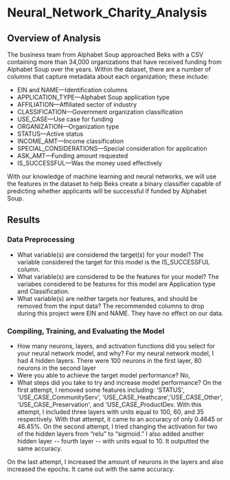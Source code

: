 # Neural_Network_Charity_Analysis

## Overview of Analysis
The business team from Alphabet Soup approached Beks with a CSV containing more than 34,000 organizations that have received funding from Alphabet Soup over the years. Within the dataset, there are a number of columns that capture metadata about each organization; these include:
- EIN and NAME—Identification columns
- APPLICATION_TYPE—Alphabet Soup application type
- AFFILIATION—Affiliated sector of industry
- CLASSIFICATION—Government organization classification
- USE_CASE—Use case for funding
- ORGANIZATION—Organization type
- STATUS—Active status
- INCOME_AMT—Income classification
- SPECIAL_CONSIDERATIONS—Special consideration for application
- ASK_AMT—Funding amount requested
- IS_SUCCESSFUL—Was the money used effectively

With our knowledge of machine learning and neural networks, we will use the features in the dataset to help Beks create a binary classifier capable of predicting whether applicants will be successful if funded by Alphabet Soup. 

## Results
### Data Preprocessing
- What variable(s) are considered the target(s) for your model? The variable considered the target for this model is the IS_SUCCESSFUL column. 
- What variable(s) are considered to be the features for your model? The variabes considered to be features for this model are Application type and Classification. 
- What variable(s) are neither targets nor features, and should be removed from the input data? The recommended columns to drop during this project were EIN and NAME. They have no effect on our data. 
### Compiling, Training, and Evaluating the Model
- How many neurons, layers, and activation functions did you select for your neural network model, and why? For my neural network model, I had 4 hidden layers. There were 100 neurons in the first layer, 80 neurons in the second layer
- Were you able to achieve the target model performance? No, 
- What steps did you take to try and increase model performance? On the first attempt, I removed some features including: 'STATUS', 'USE_CASE_CommunityServ', 'USE_CASE_Heathcare','USE_CASE_Other', 'USE_CASE_Preservation', and 'USE_CASE_ProductDev. With this attempt, I included three layers with units equal to 100, 60, and 35 respectively. With that attempt, it came to an accuracy of only 0.4645 or 46.45%. On the second attempt, I tried changing the activation for two of the hidden layers from “relu” to “sigmoid.” I also added another hidden layer -- fourth layer -- with units equal to 10. It outputted the same accuracy.

On the last attempt, I increased the amount of neurons in the layers and also increased the epochs. It came out with the same accuracy.
